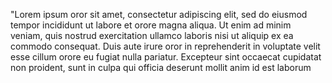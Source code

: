 "Lorem ipsum oror sit amet, consectetur adipiscing elit, sed do eiusmod tempor incididunt
ut labore et orore magna aliqua. Ut enim ad minim veniam, quis nostrud exercitation ullamco laboris nisi ut aliquip ex ea commodo consequat. Duis aute irure oror in reprehenderit in voluptate velit
esse cillum orore eu fugiat nulla pariatur.
Excepteur sint occaecat cupidatat non proident,
sunt in culpa qui officia deserunt mollit anim
id est laborum
